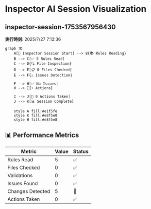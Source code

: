 # Inspector AI Session Visualization

## inspector-session-1753567956430
**実行時刻**: 2025/7/27 7:12:36

```mermaid
graph TD
    A[🚀 Inspector Session Start] --> B{📚 Rules Reading}
    B --> C[✅ 5 Rules Read]
    C --> D{🔍 File Inspection}
    D --> E[📋 0 Files Checked]
    E --> F{⚠️ Issues Detection}
    
    F --> H[✅ No Issues]
    H --> I{⚡ Actions}
    
    I --> J[🎯 0 Actions Taken]
    J --> K[📊 Session Complete]
    
    style A fill:#e1f5fe
    style K fill:#e8f5e8
    style H fill:#e8f5e8
```

## 📊 Performance Metrics

| Metric | Value | Status |
|--------|-------|--------|
| Rules Read | 5 | ✅ |
| Files Checked | 0 | ✅ |
| Validations | 0 | ✅ |
| Issues Found | 0 | ✅ |
| Changes Detected | 5 | 📝 |
| Actions Taken | 0 | ✅ |


